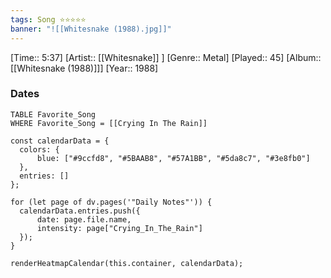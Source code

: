 ```yaml
---
tags: Song ⭐⭐⭐⭐⭐ 
banner: "![[Whitesnake (1988).jpg]]"
---
```

[Time:: 5:37]
[Artist:: [[Whitesnake]] ]
[Genre:: Metal]
[Played:: 45]
[Album:: [[Whitesnake (1988)]]]
[Year:: 1988]
### Dates
````dataview
TABLE Favorite_Song
WHERE Favorite_Song = [[Crying In The Rain]]
````

  ```dataviewjs
const calendarData = { 
	colors: { 
		blue: ["#9ccfd8", "#5BAAB8", "#57A1BB", "#5da8c7", "#3e8fb0"] 
	}, 
	entries: [] 
}; 

for (let page of dv.pages('"Daily Notes"')) { 
	calendarData.entries.push({ 
		date: page.file.name, 
		intensity: page["Crying_In_The_Rain"]
	}); 
} 

renderHeatmapCalendar(this.container, calendarData);
```
